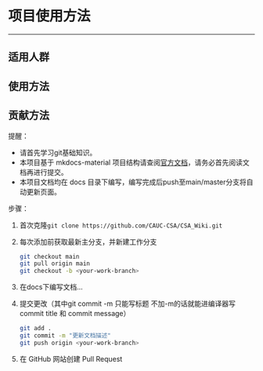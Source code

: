# 项目使用方法

---

## 适用人群

## 使用方法

## 贡献方法

提醒：

- 请首先学习git基础知识。
- 本项目基于 mkdocs-material 项目结构请查阅[官方文档](https://squidfunk.github.io/mkdocs-material/)，请务必首先阅读文档再进行提交。
- 本项目文档均在 docs 目录下编写，编写完成后push至main/master分支将自动更新页面。

步骤：

1. 首次克隆`git clone https://github.com/CAUC-CSA/CSA_Wiki.git`

2. 每次添加前获取最新主分支，并新建工作分支

   ```bash
   git checkout main 
   git pull origin main
   git checkout -b <your-work-branch>
   ```

3. 在docs下编写文档...

4. 提交更改（其中git commit -m 只能写标题 不加-m的话就能进编译器写 commit title 和 commit message）

   ```bash
   git add .
   git commit -m "更新文档描述"
   git push origin <your-work-branch>
   ```

5. 在 GitHub 网站创建 Pull Request
